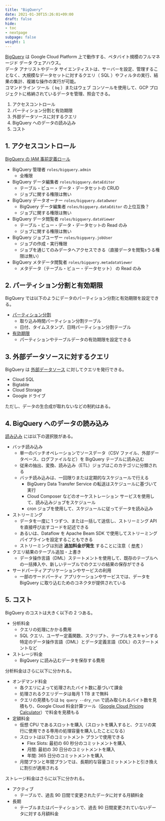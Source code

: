 ```yaml
---
title: "BigQuery"
date: 2021-01-30T15:26:01+09:00
draft: false
hide:
- toc
- nextpage
subpage: false
weight: 1
---
```


<!--more-->

[BigQuery](https://cloud.google.com/bigquery/docs) は Google Cloud Platform 上で動作する、ペタバイト規模のフルマネージド データ ウェアハウス。  
データ アナリストやデータ サイエンティストは、サーバーを設定、管理することなく、大規模なデータセットに対するクエリ（ SQL ）やフィルタの実行、結果の集計、複雑な操作の実行が可能。  
コマンドライン ツール（ `bq` ）またはウェブ コンソールを使用して、GCP プロジェクトに格納されているデータを管理、照会できる。

1. アクセスコントロール
2. パーティション分割と有効期限
3. 外部データソースに対するクエリ
4. BigQuery へのデータの読み込み
5. コスト

## 1. アクセスコントロール

[BigQuery の IAM 事前定義ロール](https://cloud.google.com/bigquery/docs/access-control#bigquery)

- BigQuery 管理者 `roles/bigquery.admin`
    - 全権限
- BigQuery データ編集者 `roles/bigquery.dataEditor`
    - テーブル・ビュー・データ・データセットの CRUD
    - ジョブに関する権限は無い
- BigQuery データオーナー `roles/bigquery.dataOwner`
    - BigQuery データ編集者 `roles/bigquery.dataEditor` の上位互換？
    - ジョブに関する権限は無い
- BigQuery データ閲覧者 `roles/bigquery.dataViewer`
    - テーブル・ビュー・データ・データセットの Read のみ
    - ジョブに関する権限は無い
- BigQuery ジョブユーザー `roles/bigquery.jobUser`
    - ジョブの作成・実行権限
    - ジョブを通じてのみデータへアクセスできる（直接データを閲覧sうる権限は無い）
- BigQuery メタデータ閲覧者 `roles/bigquery.metadataViewer`
    - メタデータ（テーブル・ビュー・データセット） の Read のみ

## 2. パーティション分割と有効期限

BigQuery では以下のようにデータのパーティション分割と有効期限を設定できる。

- [パーティション分割](https://cloud.google.com/bigquery/docs/partitioned-tables#ingestion_time)
    - 取り込み時間パーティション分割テーブル
    - 日付、タイムスタンプ、日時パーティション分割テーブル
- [有効期限](http://cloud.google.com/bigquery/docs/best-practices-storage#use_the_expiration_settings_to_remove_unneeded_tables_and_partitions)
    - パーティションやテーブルデータの有効期限を設定できる

## 3. 外部データソースに対するクエリ

BigQuery は [外部データソース](https://cloud.google.com/bigquery/external-data-sources) に対してクエリを発行できる。

- Cloud SQL
- Bigtable
- Cloud Storage
- Google ドライブ

ただし、データの生合成が取れないなどの制約はある。

## 4. BigQuery へのデータの読み込み

[読み込み](https://cloud.google.com/bigquery/docs/loading-data) には以下の選択肢がある。

- バッチ読み込み
    - 単一のバッチオペレーションでソースデータ（CSV ファイル、外部データベース、ログファイルなど）を BigQuery テーブルに読み込む
    - 従来の抽出、変換、読み込み（ETL）ジョブはこのカテゴリに分類される
    - バッチ読み込みは、一回限りまたは定期的なスケジュールで行える
        - BigQuery Data Transfer Service の転送はスケジュールに基づいて実行
        - Cloud Composer などのオーケストレーション サービスを使用して、読み込みジョブをスケジュール
        - cron ジョブを使用して、スケジュールに従ってデータを読み込み
- ストリーミング
    - データを一度に 1 つずつ、または一括して送信し、ストリーミング API を直接呼び出すコードを記述できる
    - あるいは、Dataflow を Apache Beam SDK で使用してストリーミング パイプラインを設定することもできる
    - ストリーミングは別途 **追加料金が発生** することに注意（ [参考](https://cloud.google.com/bigquery/pricing#data_ingestion_pricing) ）
- クエリ結果のテーブル追加・上書き
    - データ操作言語（DML）ステートメントを使用して、既存のテーブルへの一括挿入や、新しいテーブルでのクエリの結果の保存ができる
- サードパーティアプリケーションやサービスの利用
    - 一部のサードパーティ アプリケーションやサービスでは、データを BigQuery に取り込むためのコネクタが提供されている

## 5. コスト

BigQuery のコストは大きく以下の 2 つある。

- 分析料金
    - クエリの処理にかかる費用
    - SQL クエリ、ユーザー定義関数、スクリプト、テーブルをスキャンする特定のデータ操作言語（DML）とデータ定義言語（DDL）のステートメントなど
- ストレージ料金
    - BigQuery に読み込むデータを保存する費用

分析料金はさらに以下に分かれる。

- オンデマンド料金
    - 各クエリによって処理されたバイト数に基づいて課金
    - 処理されるクエリデータは毎月 1 TB まで無料
    - クエリの見積もりは `bq query --dry_run` で読み取られるバイト数を見積もり、Google Cloud 料金計算ツール（[Google Cloud Pricing Calculator](https://cloud.google.com/products/calculator/)）で料金を見積もる
- 定額料金
    - 仮想 CPU であるスロットを購入（スロットを購入すると、クエリの実行に使用できる専用の処理容量を購入したことになる）
    - スロットは以下のコミットメント プランで使用できる
        - Flex Slots: 最初の 60 秒分のコミットメントを購入
        - 月間: 最初の 30 日分のコミットメントを購入
        - 年間: 365 日分のコミットメントを購入
    - 月間プランと年間プランでは、長期的な容量コミットメントと引き換えに割引が適用される

ストレージ料金はさらに以下に分かれる。

- アクティブ
    - テーブルで、過去 90 日間で変更されたデータに対する月額料金
- 長期
    - テーブルまたはパーティションで、過去 90 日間変更されていないデータに対する月額料金